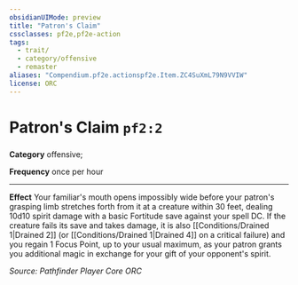 ```yaml
---
obsidianUIMode: preview
title: "Patron's Claim"
cssclasses: pf2e,pf2e-action
tags:
  - trait/
  - category/offensive
  - remaster
aliases: "Compendium.pf2e.actionspf2e.Item.ZC4SuXmL79N9VVIW"
license: ORC
---
```

# Patron's Claim `pf2:2`

### 

**Category** offensive; 




**Frequency** once per hour

* * *

**Effect** Your familiar's mouth opens impossibly wide before your patron's grasping limb stretches forth from it at a creature within 30 feet, dealing 10d10 spirit damage with a basic Fortitude save against your spell DC. If the creature fails its save and takes damage, it is also [[Conditions/Drained 1|Drained 2]] (or [[Conditions/Drained 1|Drained 4]] on a critical failure) and you regain 1 Focus Point, up to your usual maximum, as your patron grants you additional magic in exchange for your gift of your opponent's spirit.

*Source: Pathfinder Player Core*
*ORC*